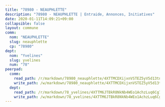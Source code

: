 ```yaml
---
title: "78980 - NEAUPHLETTE"
description: "78980 - NEAUPHLETTE | Entraide, Annonces, Initiatives"
date: 2020-01-11T14:09:21+09:00
collapsible: false
layout: commune
comm:
  nom: "NEAUPHLETTE"
  slug: neauphlette
  cp: "78980"
dept:
  nom: "Yvelines"
  slug: yvelines
  num: "78"
peerpad:
  comm:
    read_path: /r/markdown/78980_neauphlette/4XTTMCDXijxnVSTEZ5yV5d13tnbAhNEBAMXLMha5bhAZ69qtX
    write_path: /w/markdown/78980_neauphlette/4XTTMCDXijxnVSTEZ5yV5d13tnbAhNEBAMXLMha5bhAZ69qtX-K3TgTrGrYWt7N4ae1ewmC6hrH3e6Hz8mKSeKVioNdUG9fVaSnxP8VLxwHvSyNR5Se7ewMMfiAcqVgPTu9qGCQXVUtrgZooJCFdnAFV7nCZCMtYUjm12puVJQnrrwTds5wNzt93oy
  dept:
    read_path: /r/markdown/78_yvelines/4XTTM6JTBkR8NkNb4WEo1AchzLuq6Cg73ydg7w9pErcQZA13p
    write_path: /w/markdown/78_yvelines/4XTTM6JTBkR8NkNb4WEo1AchzLuq6Cg73ydg7w9pErcQZA13p-K3TgUBFRQCPZwoWqJkunXeSjdgbtU3xzUSsui8DBc3rCTw6mbo4gNvfQRdE99JD3AnVW7fzseq687LKfGWCfAPajih5ByiZ3SpFz1r449oWaDnM5BHKZTbYtf6pEhRvzWbcazhrS
---
```


